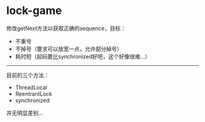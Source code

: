 # lock-game

修改getNext方法以获取正确的sequence，目标：
* 不重号
* 不掉号（要求可以放宽一点，允许部分掉号）
* 耗时短（起码要比synchronized好吧，这个好像很难...）

***

目前的三个方法：
* ThreadLocal
* ReentrantLock
* synchronized

并无明显差别...
